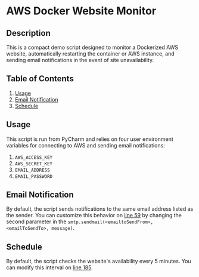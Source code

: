 # AWS Docker Website Monitor

## Description

This is a compact demo script designed to monitor a Dockerized AWS website, automatically restarting the container or AWS instance, and sending email notifications in the event of site unavailability.

## Table of Contents

1. [Usage](#usage)
2. [Email Notification](#email-notification)
3. [Schedule](#schedule)

## Usage

This script is run from PyCharm and relies on four user environment variables for connecting to AWS and sending email notifications:

1. `AWS_ACCESS_KEY`
2. `AWS_SECRET_KEY`
3. `EMAIL_ADDRESS`
4. `EMAIL_PASSWORD`

## Email Notification

By default, the script sends notifications to the same email address listed as the sender. You can customize this behavior on [line 59](#) by changing the second parameter in the `smtp.sendmail(<emailtoSendFrom>, <emailToSendTo>, message)`.

## Schedule

By default, the script checks the website's availability every 5 minutes. You can modify this interval on [line 185](#).
